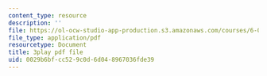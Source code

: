 ```yaml
---
content_type: resource
description: ''
file: https://ol-ocw-studio-app-production.s3.amazonaws.com/courses/6-00sc-introduction-to-computer-science-and-programming-spring-2011/0029b6bfcc529c0d6d048967036fde39_TIQTYgmavC4.pdf
file_type: application/pdf
resourcetype: Document
title: 3play pdf file
uid: 0029b6bf-cc52-9c0d-6d04-8967036fde39
---
```

